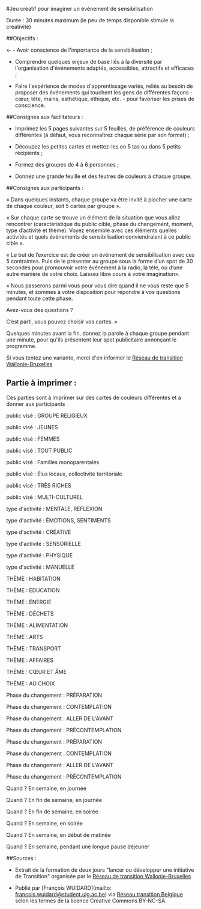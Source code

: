 #Jeu créatif pour imaginer un événement de sensibilisation

Durée : 30 minutes maximum (le peu de temps disponible stimule la créativité)

##Objectifs :

←	-  Avoir conscience de l'importance de la sensibilisation ;

- Comprendre quelques enjeux de base liés à la diversité par l'organisation d'événements adaptés, accessibles, attractifs et efficaces ;

- Faire l'expérience de modes d'apprentissage variés, reliés au besoin de proposer des événements qui touchent les gens de différentes façons - cœur, tête, mains, esthétique, éthique, etc. - pour favoriser les prises de conscience.

##Consignes aux facilitateurs :

- Imprimez les 5 pages suivantes sur 5 feuilles, de préférence de couleurs différentes 
(à défaut, vous reconnaîtrez chaque série par son format) ;

- Découpez les petites cartes et mettez-les en 5 tas ou dans 5 petits récipients ;


- Formez des groupes de 4 à 6 personnes ;

- Donnez une grande feuille et des feutres de couleurs à chaque groupe.

##Consignes aux participants :

« Dans quelques instants, chaque groupe va être invité à piocher une carte de chaque couleur, soit 5 cartes par groupe ».

« Sur chaque carte se trouve un élément de la situation que vous allez rencontrer (caractéristique du public cible, phase du changement, moment, type d’activité et thème). Voyez ensemble avec ces éléments quelles activités et quels événements de sensibilisation conviendraient à ce public cible ».

« Le but de l’exercice est de créer un événement de sensibilisation avec ces 5 contraintes. Puis de le présenter au groupe sous la forme d’un spot de 30 secondes pour promouvoir votre événement à la radio, la télé, ou d’une autre manière de votre choix. Laissez libre cours à votre imagination».

« Nous passerons parmi vous pour vous dire quand il ne vous reste que 5 minutes, et sommes à votre disposition pour répondre à vos questions pendant toute cette phase.

Avez-vous des questions ?

C’est parti, vous pouvez choisir vos cartes. »

Quelques minutes avant la fin, donnez la parole à chaque groupe pendant une minute, pour qu'ils présentent leur spot publicitaire annonçant le programme.

Si vous tentez une variante, merci d'en informer le [Réseau de transition Wallonie-Bruxelles](http://www.reseautransition.be/)

## Partie à imprimer : 

Ces parties sont à imprimer sur des cartes de couleurs différentes et à donner aux participants

public visé :  GROUPE RELIGIEUX	

public visé : JEUNES

public visé : FEMMES

public visé : TOUT PUBLIC 

public visé : Familles monoparentales	

public visé : Elus locaux, collectivité territoriale

public visé : TRÈS RICHES	

public visé : MULTI-CULTUREL

type d'activité : MENTALE, RÉFLEXION	

type d'activité : ÉMOTIONS, SENTIMENTS

type d'activité : CRÉATIVE	

type d'activité : SENSORIELLE

type d'activité : PHYSIQUE	

type d'activité : MANUELLE

THÈME : HABITATION	

THÈME : ÉDUCATION

THÈME : ÉNERGIE	

THÈME : DÉCHETS

THÈME : ALIMENTATION	

THÈME : ARTS

THÈME : TRANSPORT 

THÈME : AFFAIRES

THÈME : CŒUR ET ÂME	

THÈME : AU CHOIX

Phase du changement :  PRÉPARATION	

Phase du changement : CONTEMPLATION

Phase du changement : ALLER DE L'AVANT	

Phase du changement : PRÉCONTEMPLATION

Phase du changement : PRÉPARATION	

Phase du changement : CONTEMPLATION

Phase du changement : ALLER DE L'AVANT	

Phase du changement : PRÉCONTEMPLATION

Quand ? En semaine, en journée	

Quand ? En fin de semaine, en journée

Quand ? En fin de semaine, en soirée	

Quand ? En semaine, en soirée

Quand ? En semaine, en début de matinée	

Quand ? En semaine, pendant une longue pause déjeuner

##Sources : 

* Extrait de la formation de deux jours  "lancer ou développer une initiative de Transition" organisée par le [Réseau de transition Wallonie-Bruxelles](http://www.reseautransition.be/)

* Publié par [François WUIDARD](mailto: francois.wuidard@student.ulg.ac.be) via [Réseau transition Belgique]( http://www.reseautransition.be/) selon les termes de la licence Creative Commons BY-NC-SA. 
